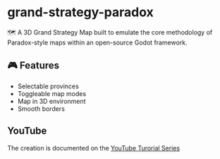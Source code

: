 # grand-strategy-paradox
🗺️ A 3D Grand Strategy Map built to emulate the core methodology of Paradox-style maps within an open-source Godot framework.

## 🎮 Features
- Selectable provinces
- Toggleable map modes
- Map in 3D environment
- Smooth borders

## YouTube 
The creation is documented on the [YouTube Turorial Series](https://www.youtube.com/playlist?list=PLz7HHPGLr7NLGJOin49X8VKNHoMHNfaKd)
